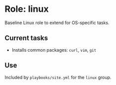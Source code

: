 # Role: linux

Baseline Linux role to extend for OS-specific tasks.

## Current tasks
- Installs common packages: `curl`, `vim`, `git`

## Use
Included by `playbooks/site.yml` for the `linux` group.
